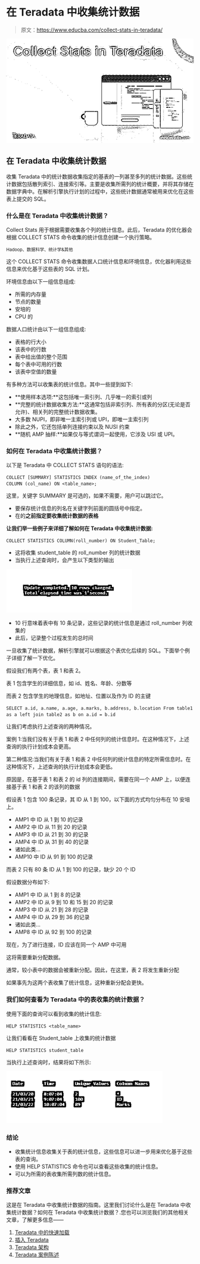 # 在 Teradata 中收集统计数据

> 原文：<https://www.educba.com/collect-stats-in-teradata/>

![Collect Stats in Teradata](img/194d1aa089b13956052c456bb06e91d8.png)



## 在 Teradata 中收集统计数据

收集 Teradata 中的统计数据收集指定的基表的一列甚至多列的统计数据。这些统计数据包括散列索引、连接索引等。主要是收集所需列的统计概要，并将其存储在数据字典中。在解析引擎执行计划的过程中，这些统计数据通常被用来优化在这些表上提交的 SQL。

### 什么是在 Teradata 中收集统计数据？

Collect Stats 用于根据需要收集各个列的统计信息。此后，Teradata 的优化器会根据 COLLECT STATS 命令收集的统计信息创建一个执行策略。

<small>Hadoop、数据科学、统计学&其他</small>

这个 COLLECT STATS 命令收集数据人口统计信息和环境信息，优化器利用这些信息来优化基于这些表的 SQL 计划。

环境信息由以下一组信息组成:

*   所需的内存量
*   节点的数量
*   安培的
*   CPU 的

数据人口统计由以下一组信息组成:

*   表格的行大小
*   该表中的行数
*   表中给出值的整个范围
*   每个表中可用的行数
*   该表中空值的数量

有多种方法可以收集表的统计信息。其中一些提到如下:

*   **使用样本选项:**这包括唯一索引列、几乎唯一的索引或列
*   **完整的统计数据收集方法:**这通常包括非索引列、所有表的分区(无论是否允许)、相关列的完整统计数据收集。
*   大多数 NUPI，即非唯一主索引列或 UPI，即唯一主索引列
*   除此之外，它还包括单列连接约束以及 NUSI 约束
*   **随机 AMP 抽样:**如果仅与等式谓词一起使用，它涉及 USI 或 UPI。

### 如何在 Teradata 中收集统计数据？

以下是 Teradata 中 COLLECT STATS 语句的语法:

`COLLECT [SUMMARY] STATISTICS
INDEX (name_of_the_index)
COLUMN (col_name)
ON <table_name>;`

这里，关键字 SUMMARY 是可选的，如果不需要，用户可以跳过它。

*   要保存统计信息的列名在关键字列前面的圆括号中指定。
*   在的**之前指定要收集统计数据的表格**

**让我们举一些例子来详细了解如何在 Teradata 中收集统计数据:**

`COLLECT STATISTICS COLUMN(roll_number) ON Student_Table;`

*   这将收集 student_table 的 roll_number 列的统计数据
*   当执行上述查询时，会产生以下类型的输出

![Collect Stats in Teradata 1](img/d4b6170fd2e8425fb65c683e73375a1b.png)



*   10 行意味着表中有 10 条记录，这些记录的统计信息是通过 roll_number 列收集的
*   此后，记录整个过程发生的总时间

一旦收集了统计数据，解析引擎就可以根据这个表优化后续的 SQL。下面举个例子详细了解一下优化。

假设我们有两个表，表 1 和表 2。

表 1 包含学生的详细信息，如 id、姓名、年龄、分数等

而表 2 包含学生的地理信息，如地址、位置以及作为 ID 的主键

`SELECT
a.id,
a.name,
a.age,
a.marks,
b.address,
b.location
From table1 as a
left join table2 as b
on a.id = b.id`

让我们考虑执行上述查询的两种情况。

案例 1:当我们没有关于表 1 和表 2 中任何列的统计信息时。在这种情况下，上述查询的执行计划成本会更高。

第二种情况:当我们有关于表 1 和表 2 中任何列的统计信息的特定所需信息时。在这种情况下，上述查询的执行计划成本会更低。

原因是，在基于表 1 和表 2 的 id 列的连接期间，需要在同一个 AMP 上，以便连接基于表 1 和表 2 的该列的数据

假设表 1 包含 100 条记录，其 ID 从 1 到 100，以下面的方式均匀分布在 10 安培上。

*   AMP1 中 ID 从 1 到 10 的记录
*   AMP2 中 ID 从 11 到 20 的记录
*   AMP3 中 ID 从 21 到 30 的记录
*   AMP4 中 ID 从 31 到 40 的记录
*   诸如此类…
*   AMP10 中 ID 从 91 到 100 的记录

而表 2 只有 80 条 ID 从 1 到 100 的记录，缺少 20 个 ID

假设数据分布如下:

*   AMP1 中 ID 从 1 到 8 的记录
*   AMP2 中 ID 从 9 到 10 和 15 到 20 的记录
*   AMP3 中 ID 从 21 到 28 的记录
*   AMP4 中 ID 从 29 到 36 的记录
*   诸如此类…
*   AMP8 中 ID 从 92 到 100 的记录

现在，为了进行连接，ID 应该在同一个 AMP 中可用

这将需要重新分配数据。

通常，较小表中的数据会被重新分配。因此，在这里，表 2 将发生重新分配

如果事先为这两个表收集了统计信息，这种重新分配会更快。

### 我们如何查看为 Teradata 中的表收集的统计数据？

使用下面的查询可以看到收集的统计信息:

`HELP STATISTICS <table_name>`

让我们看看在 Student_table 上收集的统计数据

`HELP STATISTICS student_table`

当执行上述查询时，结果将如下所示:

![Collect Stats in Teradata 2](img/fd74803ef446ac0c0643b6999f2092a7.png)



### 结论

*   收集统计信息收集关于表的统计信息，这些信息可以进一步用来优化基于这些表的查询。
*   使用 HELP STATISTICS 命令也可以查看这些收集的统计信息。
*   可以为所需的表收集所需列数的统计信息。

### 推荐文章

这是在 Teradata 中收集统计数据的指南。这里我们讨论什么是在 Teradata 中收集统计数据？如何在 Teradata 中收集统计数据？.您也可以浏览我们的其他相关文章，了解更多信息——

1.  [Teradata 中的快速加载](https://www.educba.com/fastload-in-teradata/)
2.  [插入 Teradata](https://www.educba.com/insert-into-teradata/)
3.  [Teradata 架构](https://www.educba.com/teradata-architecture/)
4.  [Teradata 案例陈述](https://www.educba.com/teradata-case-statement/)